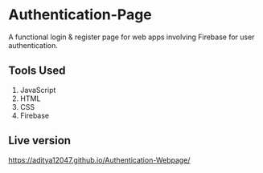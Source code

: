 # Authentication-Page
 A functional login & register page for web apps involving Firebase for user authentication.
 
## Tools Used
1. JavaScript
2. HTML
3. CSS
4. Firebase

## Live version
https://aditya12047.github.io/Authentication-Webpage/
